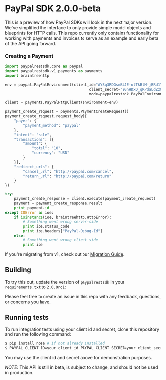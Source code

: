 # PayPal SDK 2.0.0-beta

This is a preview of how PayPal SDKs will look in the next major version. We've simplified the interface to only provide
simple model objects and blueprints for HTTP calls. This repo currently only contains functionality for working with payments and invoices
to serve as an example and early beta of the API going forward.

### Creating a Payment

```python
import paypalrestsdk.core as paypal
import paypalrestsdk.v1.payments as payments
import braintreehttp

env = paypal.PayPalEnvironment(client_id="AYSq3RDGsmBLJE-otTkBtM-jBRd1TCQwFf9RGfwddNXWz0uFU9ztymylOhRS",
                                      client_secret="EGnHDxD_qRPdaLdZz8iCr8N7_MzF-YHPTkjs6NKYQvQSBngp4PTTVWkPZRbL",
                                      mode=paypalrestsdk.PayPalEnvironment.SANDBOX)

client = payments.PayPalHttpClient(environment=env)

payment_create_request = payments.PaymentCreateRequest()
payment_create_request.request_body({
    "payer": {
        "payment_method": "paypal"
    },
    "intent": "sale",
    "transactions": [{
        "amount": {
            "total": "10",
            "currency": "USD"
        }
    }],
    "redirect_urls": {
        "cancel_url": "http://paypal.com/cancel",
        "return_url": "http://paypal.com/return"
    }
})

try:
    payment_create_response = client.execute(payment_create_request)
    payment = payment_create_response.result
    print payment.id
except IOError as ioe:
    if isinstance(ioe, braintreehttp.HttpError):
        # Something went wrong server-side
        print ioe.status_code
        print ioe.headers["PayPal-Debug-Id"]
    else:
        # Something went wrong client side
        print ioe
```

If you're migrating from v1, check out our [Migration Guide](./docs/Migrating.md).

## Building

To try this out, update the version of `paypalrestsdk` in your `requirements.txt` to `2.0.0rc1`:

Please feel free to create an issue in this repo with any feedback, questions, or concerns you have.

## Running tests

To run integration tests using your client id and secret, clone this repository and run the following command:
```sh
$ pip install nose # if not already installed
$ PAYPAL_CLIENT_ID=your_client_id PAYPAL_CLIENT_SECRET=your_client_secret nosetests --exe
```

You may use the client id and secret above for demonstration purposes.


*NOTE*: This API is still in beta, is subject to change, and should not be used in production.

